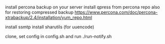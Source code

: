 install percona backup  on your server 
install qpress from percona repo also for restoring compressed backup
https://www.percona.com/doc/percona-xtrabackup/2.4/installation/yum_repo.html

install ssmtp
install sharutils (for uuencode)


clone, set config in  config.sh and run ./run-notify.sh